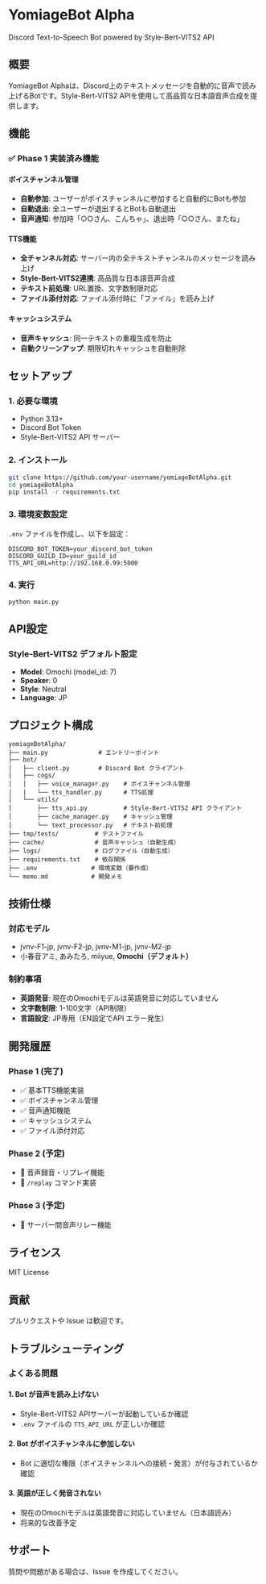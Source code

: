 # YomiageBot Alpha

Discord Text-to-Speech Bot powered by Style-Bert-VITS2 API

## 概要

YomiageBot Alphaは、Discord上のテキストメッセージを自動的に音声で読み上げるBotです。Style-Bert-VITS2 APIを使用して高品質な日本語音声合成を提供します。

## 機能

### ✅ Phase 1 実装済み機能

#### ボイスチャンネル管理
- **自動参加**: ユーザーがボイスチャンネルに参加すると自動的にBotも参加
- **自動退出**: 全ユーザーが退出するとBotも自動退出
- **音声通知**: 参加時「○○さん、こんちゃ」、退出時「○○さん、またね」

#### TTS機能
- **全チャンネル対応**: サーバー内の全テキストチャンネルのメッセージを読み上げ
- **Style-Bert-VITS2連携**: 高品質な日本語音声合成
- **テキスト前処理**: URL置換、文字数制限対応
- **ファイル添付対応**: ファイル添付時に「ファイル」を読み上げ

#### キャッシュシステム
- **音声キャッシュ**: 同一テキストの重複生成を防止
- **自動クリーンアップ**: 期限切れキャッシュを自動削除

## セットアップ

### 1. 必要な環境
- Python 3.13+
- Discord Bot Token
- Style-Bert-VITS2 API サーバー

### 2. インストール
```bash
git clone https://github.com/your-username/yomiageBotAlpha.git
cd yomiageBotAlpha
pip install -r requirements.txt
```

### 3. 環境変数設定
`.env` ファイルを作成し、以下を設定：
```env
DISCORD_BOT_TOKEN=your_discord_bot_token
DISCORD_GUILD_ID=your_guild_id
TTS_API_URL=http://192.168.0.99:5000
```

### 4. 実行
```bash
python main.py
```

## API設定

### Style-Bert-VITS2 デフォルト設定
- **Model**: Omochi (model_id: 7)
- **Speaker**: 0
- **Style**: Neutral
- **Language**: JP

## プロジェクト構成

```
yomiageBotAlpha/
├── main.py              # エントリーポイント
├── bot/
│   ├── client.py        # Discord Bot クライアント
│   ├── cogs/
│   │   ├── voice_manager.py    # ボイスチャンネル管理
│   │   └── tts_handler.py      # TTS処理
│   └── utils/
│       ├── tts_api.py          # Style-Bert-VITS2 API クライアント
│       ├── cache_manager.py    # キャッシュ管理
│       └── text_processor.py   # テキスト前処理
├── tmp/tests/          # テストファイル
├── cache/              # 音声キャッシュ（自動生成）
├── logs/               # ログファイル（自動生成）
├── requirements.txt    # 依存関係
├── .env               # 環境変数（要作成）
└── memo.md            # 開発メモ
```

## 技術仕様

### 対応モデル
- jvnv-F1-jp, jvnv-F2-jp, jvnv-M1-jp, jvnv-M2-jp
- 小春音アミ, あみたろ, miiyue, **Omochi（デフォルト）**

### 制約事項
- **英語発音**: 現在のOmochiモデルは英語発音に対応していません
- **文字数制限**: 1-100文字（API制限）
- **言語設定**: JP専用（EN設定でAPI エラー発生）

## 開発履歴

### Phase 1 (完了)
- ✅ 基本TTS機能実装
- ✅ ボイスチャンネル管理
- ✅ 音声通知機能
- ✅ キャッシュシステム
- ✅ ファイル添付対応

### Phase 2 (予定)
- 🔄 音声録音・リプレイ機能
- 🔄 `/replay` コマンド実装

### Phase 3 (予定)
- 🔄 サーバー間音声リレー機能

## ライセンス

MIT License

## 貢献

プルリクエストや Issue は歓迎です。

## トラブルシューティング

### よくある問題

#### 1. Bot が音声を読み上げない
- Style-Bert-VITS2 APIサーバーが起動しているか確認
- `.env` ファイルの `TTS_API_URL` が正しいか確認

#### 2. Bot がボイスチャンネルに参加しない
- Bot に適切な権限（ボイスチャンネルへの接続・発言）が付与されているか確認

#### 3. 英語が正しく発音されない
- 現在のOmochiモデルは英語発音に対応していません（日本語読み）
- 将来的な改善予定

## サポート

質問や問題がある場合は、Issue を作成してください。